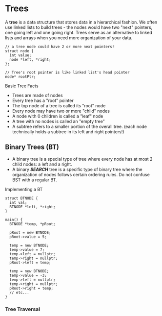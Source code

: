 # Trees
A **tree** is a data structure that stores data in a hierarchical fashion. We often use linked lists to build trees - the nodes would have two "next" pointers, one going left and one
going right. Trees serve as an alternative to linked lists and arrays when you need more organization of your data.

```
// a tree node could have 2 or more next pointers!
struct node {
  int value;
  node *left, *right; 
};

// Tree's root pointer is like linked list's head pointer
node* rootPtr; 
```
Basic Tree Facts 
- Trees are made of nodes
- Every tree has a "root" pointer
- The top node of a tree is called its "root" node
- Every node may have two or more "child" nodes
- A node with 0 children is called a "leaf" node
- A tree with no nodes is called an "empty tree"
- A subtree refers to a smaller portion of the overall tree. (each node technically holds a subtree in its left and right pointers!)

## Binary Trees (BT)
- A binary tree is a special type of tree where every node has at most 2 child nodes: a left and a right.
- A binary _**SEARCH**_ tree is a specific type of binary tree where the organization of nodes follows certain ordering rules. Do not confuse BST with a regular BT.

Implementing a BT
```
struct BTNODE {
  int val;
  BTNODE *left, *right;
}

main() {
  BTNODE *temp, *pRoot;

  pRoot = new BTNODE;
  pRoot->value = 5;

  temp = new BTNODE;
  temp->value = 7;
  temp->left = nullptr;
  temp->right = nullptr;
  pRoot->left = temp;

  temp = new BTNODE;
  temp->value = -3;
  temp->left = nullptr;
  temp->right = nullptr;
  pRoot->right = temp;
  // etc...
}
```

### Tree Traversal
